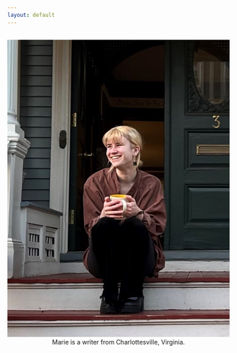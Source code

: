 ```yaml
---
layout: default
---
```


<br>
<img class="profile-picture" src="profilepic.jpg">

<center>Marie is a writer from Charlottesville, Virginia.</center>
<br>
<br>